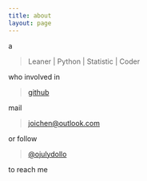 ```yaml
---
title: about
layout: page
---
```


a

> Leaner | Python | Statistic | Coder

who involved in

> [github](https://github.com/galaxymiao)

mail

> joichen@outlook.com

or follow

> [@ojulydollo](https://twitter.com/ojulydollo)

to reach me
